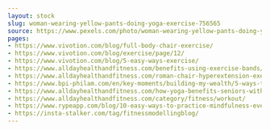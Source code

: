 ```yaml
---
layout: stock
slug: woman-wearing-yellow-pants-doing-yoga-exercise-756565
source: https://www.pexels.com/photo/woman-wearing-yellow-pants-doing-yoga-exercise-756565/
pages:
- https://www.vivotion.com/blog/full-body-chair-exercise/
- https://www.vivotion.com/blog/exercise/page/12/
- https://www.vivotion.com/blog/5-easy-ways-exercise/
- https://www.alldayhealthandfitness.com/benefits-using-exercise-bands/
- https://www.alldayhealthandfitness.com/roman-chair-hyperextension-exercise-important/
- https://www.bpi-philam.com/en/key-moments/building-my-wealth/5-ways-to-replace-your-gym-while-traveling.html
- https://www.alldayhealthandfitness.com/how-yoga-benefits-seniors-with-alzheimers-and-dementia/
- https://www.alldayhealthandfitness.com/category/fitness/workout/
- https://www.rypeapp.com/blog/10-easy-ways-to-practice-mindfulness-everyday/
- https://insta-stalker.com/tag/fitnessmodellingblog/
---
```


